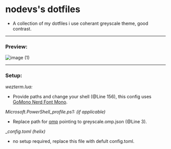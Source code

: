 # nodevs's dotfiles
- A collection of my dotfiles i use coherant greyscale theme, good contrast.

---

### Preview:
![image (1)](https://github.com/user-attachments/assets/8975382c-512d-4195-a8d1-04f8a938b62a)

---

### Setup:
_wezterm.lua:_
- Provide paths and change your shell (@Line 156), this config uses [GoMono Nerd Font Mono](https://www.nerdfonts.com/font-downloads).

_Microsoft.PowerShell_profile.ps1: (if applicable)_
- Replace path for [omp](https://ohmyposh.dev) pointing to greyscale.omp.json (@Line 3). 

__config.toml (helix)_
- no setup required, replace this file with defult config.toml.






